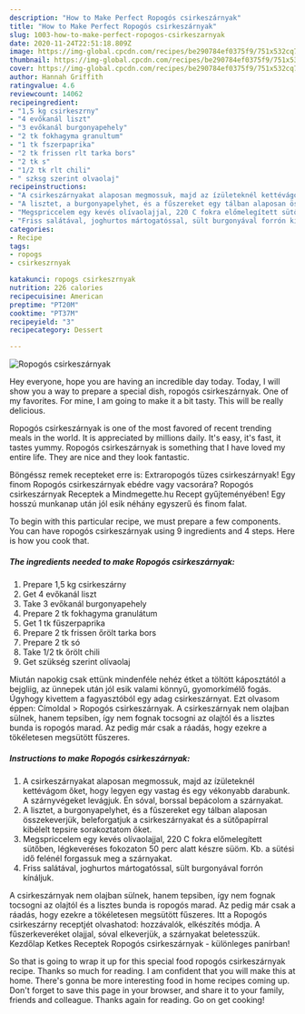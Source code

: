 ```yaml
---
description: "How to Make Perfect Ropogós csirkeszárnyak"
title: "How to Make Perfect Ropogós csirkeszárnyak"
slug: 1003-how-to-make-perfect-ropogos-csirkeszarnyak
date: 2020-11-24T22:51:18.809Z
image: https://img-global.cpcdn.com/recipes/be290784ef0375f9/751x532cq70/ropogos-csirkeszarnyak-recept-foto.jpg
thumbnail: https://img-global.cpcdn.com/recipes/be290784ef0375f9/751x532cq70/ropogos-csirkeszarnyak-recept-foto.jpg
cover: https://img-global.cpcdn.com/recipes/be290784ef0375f9/751x532cq70/ropogos-csirkeszarnyak-recept-foto.jpg
author: Hannah Griffith
ratingvalue: 4.6
reviewcount: 14062
recipeingredient:
- "1,5 kg csirkeszrny"
- "4 evőkanál liszt"
- "3 evőkanál burgonyapehely"
- "2 tk fokhagyma granultum"
- "1 tk fszerpaprika"
- "2 tk frissen rlt tarka bors"
- "2 tk s"
- "1/2 tk rlt chili"
- " szksg szerint olvaolaj"
recipeinstructions:
- "A csirkeszárnyakat alaposan megmossuk, majd az ízületeknél kettévágom őket, hogy legyen egy vastag és egy vékonyabb darabunk. A szárnyvégeket levágjuk. Én sóval, borssal bepácolom a szárnyakat."
- "A lisztet, a burgonyapelyhet, és a fűszereket egy tálban alaposan összekeverjük, beleforgatjuk a csirkeszárnyakat és a sütőpapírral kibélelt tepsire sorakoztatom őket."
- "Megspriccelem egy kevés olívaolajjal, 220 C fokra előmelegített sütőben, légkeveréses fokozaton 50 perc alatt készre süöm. Kb. a sütési idő felénél forgassuk meg a szárnyakat."
- "Friss salátával, joghurtos mártogatóssal, sült burgonyával forrón kínáljuk."
categories:
- Recipe
tags:
- ropogs
- csirkeszrnyak

katakunci: ropogs csirkeszrnyak 
nutrition: 226 calories
recipecuisine: American
preptime: "PT20M"
cooktime: "PT37M"
recipeyield: "3"
recipecategory: Dessert

---
```



![Ropogós csirkeszárnyak](https://img-global.cpcdn.com/recipes/be290784ef0375f9/751x532cq70/ropogos-csirkeszarnyak-recept-foto.jpg)

Hey everyone, hope you are having an incredible day today. Today, I will show you a way to prepare a special dish, ropogós csirkeszárnyak. One of my favorites. For mine, I am going to make it a bit tasty. This will be really delicious.

Ropogós csirkeszárnyak is one of the most favored of recent trending meals in the world. It is appreciated by millions daily. It's easy, it's fast, it tastes yummy. Ropogós csirkeszárnyak is something that I have loved my entire life. They are nice and they look fantastic.

Böngéssz remek recepteket erre is: Extraropogós tüzes csirkeszárnyak! Egy finom Ropogós csirkeszárnyak ebédre vagy vacsorára? Ropogós csirkeszárnyak Receptek a Mindmegette.hu Recept gyűjteményében! Egy hosszú munkanap után jól esik néhány egyszerű és finom falat.


To begin with this particular recipe, we must prepare a few components. You can have ropogós csirkeszárnyak using 9 ingredients and 4 steps. Here is how you cook that.

<!--inarticleads1-->

##### The ingredients needed to make Ropogós csirkeszárnyak:

1. Prepare 1,5 kg csirkeszárny
1. Get 4 evőkanál liszt
1. Take 3 evőkanál burgonyapehely
1. Prepare 2 tk fokhagyma granulátum
1. Get 1 tk fűszerpaprika
1. Prepare 2 tk frissen őrölt tarka bors
1. Prepare 2 tk só
1. Take 1/2 tk őrölt chili
1. Get  szükség szerint olívaolaj


Miután napokig csak ettünk mindenféle nehéz étket a töltött káposztától a bejgliig, az ünnepek után jól esik valami könnyű, gyomorkímélő fogás. Úgyhogy kivettem a fagyasztóból egy adag csirkeszárnyat. Ezt olvasom éppen: Címoldal &gt; Ropogós csirkeszárnyak. A csirkeszárnyak nem olajban sülnek, hanem tepsiben, így nem fognak tocsogni az olajtól és a lisztes bunda is ropogós marad. Az pedig már csak a ráadás, hogy ezekre a tökéletesen megsütött fűszeres. 

<!--inarticleads2-->

##### Instructions to make Ropogós csirkeszárnyak:

1. A csirkeszárnyakat alaposan megmossuk, majd az ízületeknél kettévágom őket, hogy legyen egy vastag és egy vékonyabb darabunk. A szárnyvégeket levágjuk. Én sóval, borssal bepácolom a szárnyakat.
1. A lisztet, a burgonyapelyhet, és a fűszereket egy tálban alaposan összekeverjük, beleforgatjuk a csirkeszárnyakat és a sütőpapírral kibélelt tepsire sorakoztatom őket.
1. Megspriccelem egy kevés olívaolajjal, 220 C fokra előmelegített sütőben, légkeveréses fokozaton 50 perc alatt készre süöm. Kb. a sütési idő felénél forgassuk meg a szárnyakat.
1. Friss salátával, joghurtos mártogatóssal, sült burgonyával forrón kínáljuk.


A csirkeszárnyak nem olajban sülnek, hanem tepsiben, így nem fognak tocsogni az olajtól és a lisztes bunda is ropogós marad. Az pedig már csak a ráadás, hogy ezekre a tökéletesen megsütött fűszeres. Itt a Ropogós csirkeszárny receptjét olvashatod: hozzávalók, elkészítés módja. A fűszerkeveréket olajjal, sóval elkeverjük, a szárnyakat beletesszük. Kezdőlap Ketkes Receptek Ropogós csirkeszárnyak - különleges panírban! 

So that is going to wrap it up for this special food ropogós csirkeszárnyak recipe. Thanks so much for reading. I am confident that you will make this at home. There's gonna be more interesting food in home recipes coming up. Don't forget to save this page in your browser, and share it to your family, friends and colleague. Thanks again for reading. Go on get cooking!
